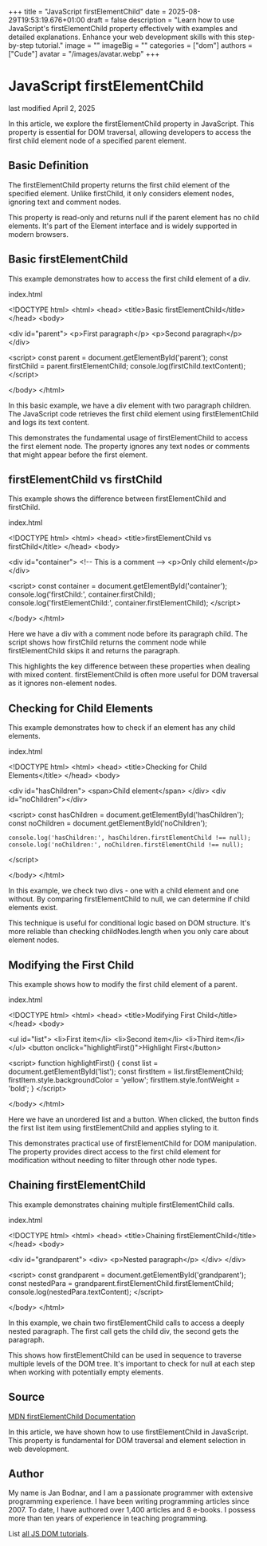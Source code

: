 +++
title = "JavaScript firstElementChild"
date = 2025-08-29T19:53:19.676+01:00
draft = false
description = "Learn how to use JavaScript's firstElementChild property effectively with examples and detailed explanations. Enhance your web development skills with this step-by-step tutorial."
image = ""
imageBig = ""
categories = ["dom"]
authors = ["Cude"]
avatar = "/images/avatar.webp"
+++

# JavaScript firstElementChild

last modified April 2, 2025

In this article, we explore the firstElementChild property in
JavaScript. This property is essential for DOM traversal, allowing developers
to access the first child element node of a specified parent element.

## Basic Definition

The firstElementChild property returns the first child element of
the specified element. Unlike firstChild, it only considers element
nodes, ignoring text and comment nodes.

This property is read-only and returns null if the parent element
has no child elements. It's part of the Element interface and is widely
supported in modern browsers.

## Basic firstElementChild

This example demonstrates how to access the first child element of a div.

index.html
    

&lt;!DOCTYPE html&gt;
&lt;html&gt;
&lt;head&gt;
    &lt;title&gt;Basic firstElementChild&lt;/title&gt;
&lt;/head&gt;
&lt;body&gt;

&lt;div id="parent"&gt;
    &lt;p&gt;First paragraph&lt;/p&gt;
    &lt;p&gt;Second paragraph&lt;/p&gt;
&lt;/div&gt;

&lt;script&gt;
    const parent = document.getElementById('parent');
    const firstChild = parent.firstElementChild;
    console.log(firstChild.textContent);
&lt;/script&gt;

&lt;/body&gt;
&lt;/html&gt;

In this basic example, we have a div element with two paragraph children. The
JavaScript code retrieves the first child element using
firstElementChild and logs its text content.

This demonstrates the fundamental usage of firstElementChild to
access the first element node. The property ignores any text nodes or comments
that might appear before the first element.

## firstElementChild vs firstChild

This example shows the difference between firstElementChild and firstChild.

index.html
    

&lt;!DOCTYPE html&gt;
&lt;html&gt;
&lt;head&gt;
    &lt;title&gt;firstElementChild vs firstChild&lt;/title&gt;
&lt;/head&gt;
&lt;body&gt;

&lt;div id="container"&gt;
    &lt;!-- This is a comment --&gt;
    &lt;p&gt;Only child element&lt;/p&gt;
&lt;/div&gt;

&lt;script&gt;
    const container = document.getElementById('container');
    console.log('firstChild:', container.firstChild);
    console.log('firstElementChild:', container.firstElementChild);
&lt;/script&gt;

&lt;/body&gt;
&lt;/html&gt;

Here we have a div with a comment node before its paragraph child. The script
shows how firstChild returns the comment node while
firstElementChild skips it and returns the paragraph.

This highlights the key difference between these properties when dealing with
mixed content. firstElementChild is often more useful for DOM
traversal as it ignores non-element nodes.

## Checking for Child Elements

This example demonstrates how to check if an element has any child elements.

index.html
    

&lt;!DOCTYPE html&gt;
&lt;html&gt;
&lt;head&gt;
    &lt;title&gt;Checking for Child Elements&lt;/title&gt;
&lt;/head&gt;
&lt;body&gt;

&lt;div id="hasChildren"&gt;
    &lt;span&gt;Child element&lt;/span&gt;
&lt;/div&gt;
&lt;div id="noChildren"&gt;&lt;/div&gt;

&lt;script&gt;
    const hasChildren = document.getElementById('hasChildren');
    const noChildren = document.getElementById('noChildren');
    
    console.log('hasChildren:', hasChildren.firstElementChild !== null);
    console.log('noChildren:', noChildren.firstElementChild !== null);
&lt;/script&gt;

&lt;/body&gt;
&lt;/html&gt;

In this example, we check two divs - one with a child element and one without.
By comparing firstElementChild to null, we can determine if child
elements exist.

This technique is useful for conditional logic based on DOM structure. It's more
reliable than checking childNodes.length when you only care about element nodes.

## Modifying the First Child

This example shows how to modify the first child element of a parent.

index.html
    

&lt;!DOCTYPE html&gt;
&lt;html&gt;
&lt;head&gt;
    &lt;title&gt;Modifying First Child&lt;/title&gt;
&lt;/head&gt;
&lt;body&gt;

&lt;ul id="list"&gt;
    &lt;li&gt;First item&lt;/li&gt;
    &lt;li&gt;Second item&lt;/li&gt;
    &lt;li&gt;Third item&lt;/li&gt;
&lt;/ul&gt;
&lt;button onclick="highlightFirst()"&gt;Highlight First&lt;/button&gt;

&lt;script&gt;
    function highlightFirst() {
        const list = document.getElementById('list');
        const firstItem = list.firstElementChild;
        firstItem.style.backgroundColor = 'yellow';
        firstItem.style.fontWeight = 'bold';
    }
&lt;/script&gt;

&lt;/body&gt;
&lt;/html&gt;

Here we have an unordered list and a button. When clicked, the button finds the
first list item using firstElementChild and applies styling to it.

This demonstrates practical use of firstElementChild for DOM
manipulation. The property provides direct access to the first child element
for modification without needing to filter through other node types.

## Chaining firstElementChild

This example demonstrates chaining multiple firstElementChild calls.

index.html
    

&lt;!DOCTYPE html&gt;
&lt;html&gt;
&lt;head&gt;
    &lt;title&gt;Chaining firstElementChild&lt;/title&gt;
&lt;/head&gt;
&lt;body&gt;

&lt;div id="grandparent"&gt;
    &lt;div&gt;
        &lt;p&gt;Nested paragraph&lt;/p&gt;
    &lt;/div&gt;
&lt;/div&gt;

&lt;script&gt;
    const grandparent = document.getElementById('grandparent');
    const nestedPara = grandparent.firstElementChild.firstElementChild;
    console.log(nestedPara.textContent);
&lt;/script&gt;

&lt;/body&gt;
&lt;/html&gt;

In this example, we chain two firstElementChild calls to access a
deeply nested paragraph. The first call gets the child div, the second gets the
paragraph.

This shows how firstElementChild can be used in sequence to traverse
multiple levels of the DOM tree. It's important to check for null at each step
when working with potentially empty elements.

## Source

[MDN firstElementChild Documentation](https://developer.mozilla.org/en-US/docs/Web/API/Element/firstElementChild)

In this article, we have shown how to use firstElementChild in
JavaScript. This property is fundamental for DOM traversal and element selection
in web development.

## Author

My name is Jan Bodnar, and I am a passionate programmer with extensive
programming experience. I have been writing programming articles since 2007.
To date, I have authored over 1,400 articles and 8 e-books. I possess more
than ten years of experience in teaching programming.

List [all JS DOM tutorials](/all/#dom).